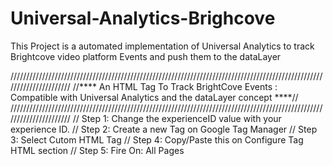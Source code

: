 # Universal-Analytics-Brighcove
This Project is a automated implementation of Universal Analytics to track Brightcove video platform Events and push them to the dataLayer




//////////////////////////////////////////////////////////////////////////////////////////////////////////////////////
//****	An HTML Tag To Track BrightCove Events : Compatible with Universal Analytics and the dataLayer concept	****//
//////////////////////////////////////////////////////////////////////////////////////////////////////////////////////
// Step 1: Change the experienceID value with your experience ID.
// Step 2: Create a new Tag on Google Tag Manager
// Step 3: Select Cutom HTML Tag
// Step 4: Copy/Paste this on Configure Tag HTML section
// Step 5: Fire On: All Pages
